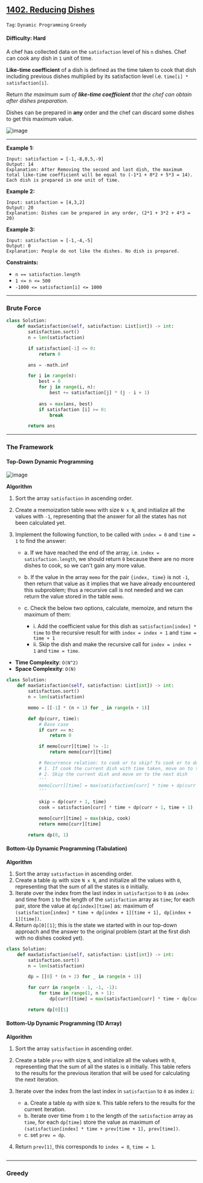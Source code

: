 ## [1402. Reducing Dishes](https://leetcode.com/problems/reducing-dishes/)

```Tag```: ```Dynamic Programming``` ```Greedy```

#### Difficulty: Hard

A chef has collected data on the ```satisfaction``` level of his ```n``` dishes. Chef can cook any dish in ```1``` unit of time.

__Like-time coefficient__ of a dish is defined as the time taken to cook that dish including previous dishes multiplied by its satisfaction level i.e. ```time[i] * satisfaction[i]```.

Return _the maximum sum of __like-time coefficient__ that the chef can obtain after dishes preparation_.

Dishes can be prepared in __any__ order and the chef can discard some dishes to get this maximum value.

![image](https://user-images.githubusercontent.com/35042430/228406066-b494a9b6-d16d-4a28-924e-4998f05019eb.png)

---

__Example 1:__
```
Input: satisfaction = [-1,-8,0,5,-9]
Output: 14
Explanation: After Removing the second and last dish, the maximum total like-time coefficient will be equal to (-1*1 + 0*2 + 5*3 = 14).
Each dish is prepared in one unit of time.
```

__Example 2:__
```
Input: satisfaction = [4,3,2]
Output: 20
Explanation: Dishes can be prepared in any order, (2*1 + 3*2 + 4*3 = 20)
```

__Example 3:__
```
Input: satisfaction = [-1,-4,-5]
Output: 0
Explanation: People do not like the dishes. No dish is prepared.
```

__Constraints:__

- ```n == satisfaction.length```
- ```1 <= n <= 500```
- ```-1000 <= satisfaction[i] <= 1000```

---

### Brute Force

```Python
class Solution:
    def maxSatisfaction(self, satisfaction: List[int]) -> int:
        satisfaction.sort()
        n = len(satisfaction)

        if satisfaction[-1] <= 0:
            return 0

        ans = -math.inf

        for i in range(n):
            best = 0
            for j in range(i, n):
                best += satisfaction[j] * (j - i + 1)
            
            ans = max(ans, best)
            if satisfaction [i] >= 0:
                break

        return ans
```

---

### The Framework

#### Top-Down Dynamic Programming

![image](https://leetcode.com/problems/reducing-dishes/Figures/1402/1402A.png)

__Algorithm__

1. Sort the array ```satisfaction``` in ascending order.

2. Create a memoization table ```memo``` with size ```N x N```, and initialize all the values with ```-1```, representing that the answer for all the states has not been calculated yet.

3. Implement the following function, to be called with ```index = 0``` and ```time = 1``` to find the answer:

    - a. If we have reached the end of the array, i.e. ```index = satisfaction.length```, we should return ```0``` because there are no more dishes to cook, so we can't gain any more value.
    - b. If the value in the array ```memo``` for the pair ```{index, time}``` is not ```-1```, then return that value as it implies that we have already encountered this subproblem; thus a recursive call is not needed and we can return the value stored in the table ```memo```.
    - c. Check the below two options, calculate, memoize, and return the maximum of them:

        - i. Add the coefficient value for this dish as ```satisfaction[index] * time``` to the recursive result for with ```index = index + 1``` and ```time = time + 1```
        - ii. Skip the dish and make the recursive call for ```index = index + 1``` and ```time = time```. 

- __Time Complexity__: ```O(N^2)```
- __Space Complexity__: ```O(N)```
 
```Python
class Solution:
    def maxSatisfaction(self, satisfaction: List[int]) -> int:
        satisfaction.sort()
        n = len(satisfaction)

        memo = [[-1] * (n + 1) for _ in range(n + 1)]

        def dp(curr, time):
            # Base case
            if curr == n:
                return 0

            if memo[curr][time] != -1:
                return memo[curr][time]

            # Recurrence relation: to cook or to skip? To cook or to do nothing?
            # 1. If cook the current dish with time taken, move on to the next dish and time
            # 2. Skip the current dish and move on to the next dish
            '''
            memo[curr][time] = max(satisfaction[curr] * time + dp(curr + 1, time + 1), dp(curr + 1, time))
            '''

            skip = dp(curr + 1, time)
            cook = satisfaction[curr] * time + dp(curr + 1, time + 1)

            memo[curr][time] = max(skip, cook)
            return memo[curr][time]

        return dp(0, 1)
```

#### Bottom-Up Dynamic Programming (Tabulation)

__Algorithm__

1. Sort the array ```satisfaction``` in ascending order.
2. Create a table ```dp``` with size ```N x N```, and initialize all the values with ```0```, representing that the sum of all the states is ```0``` initially.
3. Iterate over the index from the last index in ```satisfaction``` to ```0``` as ```index``` and time from ```1``` to the length of the ```satisfaction``` array as ```time```; for each pair, store the value at ```dp[index][time]``` as: maximum of ```(satisfaction[index] * time + dp[index + 1][time + 1], dp[index + 1][time])```.
3. Return ```dp[0][1]```; this is the state we started with in our top-down approach and the answer to the original problem (start at the first dish with no dishes cooked yet).

```Python
class Solution:
    def maxSatisfaction(self, satisfaction: List[int]) -> int:
        satisfaction.sort()
        n = len(satisfaction)

        dp = [[0] * (n + 2) for _ in range(n + 1)]

        for curr in range(n - 1, -1, -1):
            for time in range(1, n + 1):
                dp[curr][time] = max(satisfaction[curr] * time + dp[curr + 1][time + 1], dp[curr + 1][time])

        return dp[0][1]
```

#### Bottom-Up Dynamic Programming (1D Array)

__Algorithm__

1. Sort the array ```satisfaction``` in ascending order.

2. Create a table ```prev``` with size ```N```, and initialize all the values with ```0```, representing that the sum of all the states is ```0``` initially. This table refers to the results for the previous iteration that will be used for calculating the next iteration.

3. Iterate over the index from the last index in ```satisfaction``` to ```0``` as index ```i```:

    - a. Create a table ```dp``` with size ```N```. This table refers to the results for the current iteration.
    - b. Iterate over time from ```1``` to the length of the ```satisfaction``` array as ```time```, for each ```dp[time]``` store the value as maximum of ```(satisfaction[index] * time + prev[time + 1], prev[time])```.
    - c. set ```prev = dp```.

4. Return ```prev[1]```, this corresponds to ```index = 0```, ```time = 1```.

```Python

```

----

### Greedy

```Python

```
